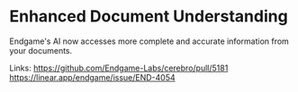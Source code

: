 # Enhanced Document Understanding

Endgame's AI now accesses more complete and accurate information from your documents.

Links:
https://github.com/Endgame-Labs/cerebro/pull/5181
https://linear.app/endgame/issue/END-4054
